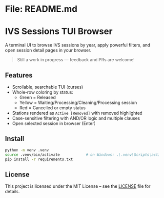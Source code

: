 
# File: README.md
# IVS Sessions TUI Browser

A terminal UI to browse IVS sessions by year, apply powerful filters, and open session detail pages in your browser.

> Still a work in progress — feedback and PRs are welcome!

## Features
- Scrollable, searchable TUI (curses)
- Whole-row coloring by status:
  - Green = Released
  - Yellow = Waiting/Processing/Cleaning/Processing session
  - Red = Cancelled or empty status
- Stations rendered as `Active [Removed]` with removed highlighted
- Case-sensitive filtering with AND/OR logic and multiple clauses
- Open selected session in browser (Enter)

## Install
```bash
python -m venv .venv
source .venv/bin/activate            # on Windows: .\.venv\Scripts\activate
pip install -r requirements.txt
```

## License
This project is licensed under the MIT License – see the [LICENSE](LICENSE) file for details.
